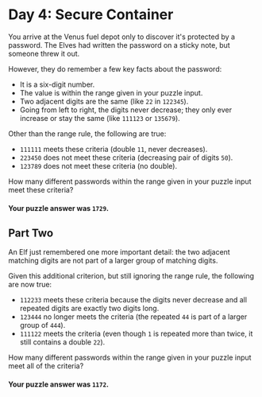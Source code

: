 # Day 4: Secure Container

You arrive at the Venus fuel depot only to discover it's protected by a
password. The Elves had written the password on a sticky note, but someone threw
it out.

However, they do remember a few key facts about the password:

* It is a six-digit number.
* The value is within the range given in your puzzle input.
* Two adjacent digits are the same (like `22` in `122345`).
* Going from left to right, the digits never decrease; they only ever increase
  or stay the same (like `111123` or `135679`).

Other than the range rule, the following are true:

* `111111` meets these criteria (double `11`, never decreases).
* `223450` does not meet these criteria (decreasing pair of digits `50`).
* `123789` does not meet these criteria (no double).

How many different passwords within the range given in your puzzle input meet
these criteria?

#### Your puzzle answer was `1729`.

## Part Two

An Elf just remembered one more important detail: the two adjacent matching
digits are not part of a larger group of matching digits.

Given this additional criterion, but still ignoring the range rule, the
following are now true:

* `112233` meets these criteria because the digits never decrease and all
  repeated digits are exactly two digits long.
* `123444` no longer meets the criteria (the repeated `44` is part of a larger
  group of `444`).
* `111122` meets the criteria (even though `1` is repeated more than twice, it
  still contains a double `22`).

How many different passwords within the range given in your puzzle input meet
all of the criteria?

#### Your puzzle answer was `1172`.

